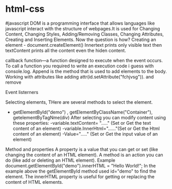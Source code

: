 # html-css
#javascript
DOM is a programming interface that allows languages like javascript interact with the structure of webpages.It is used for Changing Content, Changing Styles, Adding/Removing Classes, Changing Attributes, Creating and Inserting Elements. Now the question is how?
Creating an element - document.createElement()
Innertext prints only visible text then textContent prints all the content even the hiden content.

callback function—a function designed to execute when the event occurs. To call a function you required to write an execution code i guess with console.log.
Append is the method that is used to add elements to the body.
Working with attributes like adding attr(id.setAttribute("fchjvsg")). and remove

Event listerners


Selecting elements, THere are several methods to select the element.
- getElementById("demo") , getElementByClassName("Container"), getelementByTagNme(div)
After selecting you can modify content using these properties:
-variable.textContent= "....." (Set or Get the text content of an element)
-variable.InnerHtml="......"(Set or Get the Html content of an element)
-Value="....." (Set or Get the input value of an element)

Method and properties
A property is a value that you can get or set (like changing the content of an HTML element). 
A method is an action you can do (like add or deleting an HTML element).
Example
document.getElementById("demo").innerHTML = "Hello World!";
In the example above the getElementById method used id="demo" to find the element.
The innerHTML property is useful for getting or replacing the content of HTML elements.

